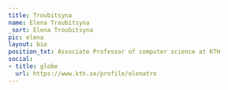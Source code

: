 ```yaml
---
title: Troubitsyna
name: Elena Troubitsyna
_sort: Elena Troubitsyna
pic: elena
layout: bio
position_txt: Associate Professor of computer science at KTH
social:
- title: globe
  url: https://www.kth.se/profile/elenatro
---
```


